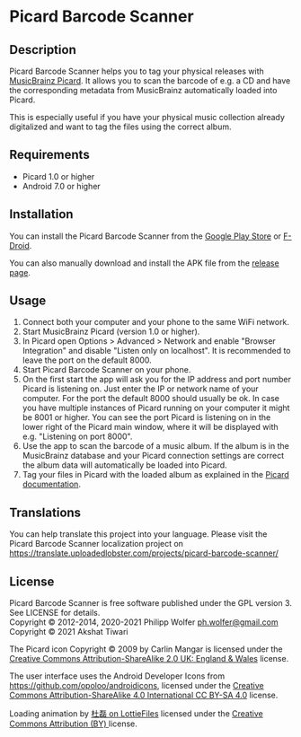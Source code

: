 Picard Barcode Scanner
======================

Description
-----------
Picard Barcode Scanner helps you to tag your physical releases with
[MusicBrainz Picard](http://picard.musicbrainz.org/). It allows you to scan the barcode of e.g. a
CD and have the corresponding metadata from MusicBrainz automatically loaded into Picard.

This is especially useful if you have your physical music collection already digitalized and want
to tag the files using the correct album.


Requirements
------------
 * Picard 1.0 or higher
 * Android 7.0 or higher


Installation
------------
You can install the Picard Barcode Scanner from the
[Google Play Store](https://play.google.com/store/apps/details?id=org.musicbrainz.picard.barcodescanner)
or [F-Droid](https://f-droid.org/de/packages/org.musicbrainz.picard.barcodescanner/).

You can also manually download and install the APK file from the
[release page](https://github.com/phw/PicardBarcodeScanner/releases).


Usage
-----
 1. Connect both your computer and your phone to the same WiFi network.
 2. Start MusicBrainz Picard (version 1.0 or higher).
 3. In Picard open Options > Advanced > Network and enable "Browser Integration" and disable
    "Listen only on localhost". It is recommended to leave the port on the default 8000.
 4. Start Picard Barcode Scanner on your phone.
 5. On the first start the app will ask you for the IP address and port number Picard is listening
    on. Just enter the IP or network name of your computer. For the port the default 8000 should
	usually be ok. In case you have multiple instances of Picard running on your computer it might
	be 8001 or higher. You can see the port Picard is listening on in the lower right of the Picard
    main window, where it will be displayed with e.g. "Listening on port 8000".
 6. Use the app to scan the barcode of a music album. If the album is in the MusicBrainz database
    and your Picard connection settings are correct the album data will automatically be loaded
	into Picard.
 7. Tag your files in Picard with the loaded album as explained in the
    [Picard documentation](https://picard-docs.musicbrainz.org/en/usage/match.html).


Translations
------------
You can help translate this project into your language. Please visit the Picard Barcode Scanner
localization project on https://translate.uploadedlobster.com/projects/picard-barcode-scanner/


License
-------
Picard Barcode Scanner is free software published under the GPL version 3. See LICENSE for details.<br>
Copyright © 2012-2014, 2020-2021 Philipp Wolfer <ph.wolfer@gmail.com><br>
Copyright © 2021 Akshat Tiwari

The Picard icon Copyright © 2009 by Carlin Mangar is licensed under the
[Creative Commons Attribution-ShareAlike 2.0 UK: England & Wales](http://creativecommons.org/licenses/by-sa/2.0/uk/)
license.

The user interface uses the Android Developer Icons from https://github.com/opoloo/androidicons,
licensed under the [Creative Commons Attribution-ShareAlike 4.0 International CC BY-SA 4.0](https://creativecommons.org/licenses/by-sa/4.0/)
license.

Loading animation by [杜磊 on LottieFiles](https://lottiefiles.com/7290-music-play)
licensed under the [Creative Commons Attribution (BY) ](https://creativecommons.org/licenses/by/2.0/) license.
